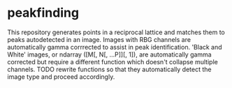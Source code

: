 # peakfinding
This repository generates points in a reciprocal lattice and matches them to peaks autodetected in an image.
Images with RBG channels are automatically gamma corrrected to assist in peak identification. 'Black and White' 
images, or ndarray ([M[, N[, ...P]][, 1]), are automatically gamma corrected but require a different function which 
doesn't collapse multiple channels. TODO rewrite functions so that they automatically detect the image type and 
proceed accordingly.